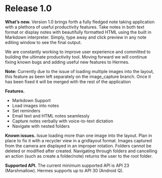 # Release 1.0
**What’s new.**
Version 1.0 brings forth a fully fledged note taking application with a plethora of useful productivity features. Take notes in both text format or display notes with beautifully formatted HTML using the built in Markdown interpreter. Simply, type away and click preview in any note editing window to see the final output.

We are constantly working to improve user experience and committed to building the ultimate productivity tool. Moving forward we will continue fixing known bugs and adding useful new features to Hermes.

**Note:** Currently due to the issue of loading multiple images into the layout, this feature as been left separately on the image_capture branch. Once it has been fixed it will be merged with the rest of the application

**Features.**
* Markdown Support
* Load images into notes
* Set reminders
* Email text and HTML notes seamlessly
* Capture notes verbally with voice-to-text dictation
* Navigate with nested folders

**Known issues.**
Issue loading more than one image into the layout. Plan in place to fix it with a recycler view in a gridlayout format.
Images captured from the camera are displayed in an improper rotation.
Folders cannot be deleted or modified after created.
Navigating through folders and cancelling an action (such as create a folder/note) returns the user to the root folder.

**Supported API.**
The current minimum supported API is API 23 (Marshmallow). Hermes supports up to API 30 (Android Q). 
